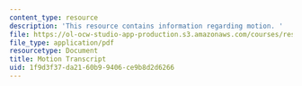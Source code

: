 ```yaml
---
content_type: resource
description: 'This resource contains information regarding motion. '
file: https://ol-ocw-studio-app-production.s3.amazonaws.com/courses/res-tll-004-stem-concept-videos-fall-2013/1f9d3f37da2160b99406ce9b8d2d6266_MITRES_TLL-004F13_Motion.pdf
file_type: application/pdf
resourcetype: Document
title: Motion Transcript
uid: 1f9d3f37-da21-60b9-9406-ce9b8d2d6266
---
```

